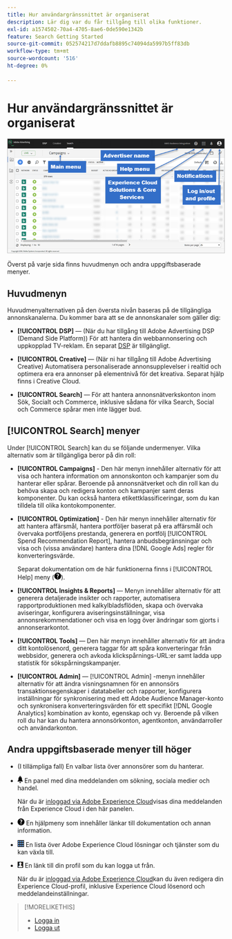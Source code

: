 ```yaml
---
title: Hur användargränssnittet är organiserat
description: Lär dig var du får tillgång till olika funktioner.
exl-id: a1574502-70a4-4705-8ae6-0de590e1342b
feature: Search Getting Started
source-git-commit: 052574217d7ddafb8895c74094da5997b5ff83db
workflow-type: tm+mt
source-wordcount: '516'
ht-degree: 0%

---
```


# Hur användargränssnittet är organiserat

![Användargränssnitt](/help/search-social-commerce/assets/ui.png "Användargränssnitt")

Överst på varje sida finns huvudmenyn och andra uppgiftsbaserade menyer.

## Huvudmenyn

Huvudmenyalternativen på den översta nivån baseras på de tillgängliga annonskanalerna. Du kommer bara att se de annonskanaler som gäller dig:

* **[!UICONTROL DSP]** — (När du har tillgång till Adobe Advertising DSP (Demand Side Platform)) För att hantera din webbannonsering och uppkopplad TV-reklam. En separat [DSP](https://experienceleague.adobe.com/docs/advertising/dsp/home.html) är tillgängligt.

* **[!UICONTROL Creative]** — (När ni har tillgång till Adobe Advertising Creative) Automatisera personaliserade annonsupplevelser i realtid och optimera era era annonser på elementnivå för det kreativa. Separat hjälp finns i Creative Cloud.

* **[!UICONTROL Search]** — För att hantera annonsnätverkskonton inom Sök, Socialt och Commerce, inklusive sådana för vilka Search, Social och Commerce spårar men inte lägger bud.

## [!UICONTROL Search] menyer

Under [!UICONTROL Search] kan du se följande undermenyer. Vilka alternativ som är tillgängliga beror på din roll:

* **[!UICONTROL Campaigns]** - Den här menyn innehåller alternativ för att visa och hantera information om annonskonton och kampanjer som du hanterar eller spårar. Beroende på annonsnätverket och din roll kan du behöva skapa och redigera konton och kampanjer samt deras komponenter. Du kan också hantera etikettklassificeringar, som du kan tilldela till olika kontokomponenter.

* **[!UICONTROL Optimization]** - Den här menyn innehåller alternativ för att hantera affärsmål, hantera portföljer baserat på era affärsmål och övervaka portföljens prestanda, generera en portfölj [!UICONTROL Spend Recommendation Report], hantera anbudsbegränsningar och visa och (vissa användare) hantera dina [!DNL Google Ads] regler för konverteringsvärde.

  Separat dokumentation om de här funktionerna finns i [!UICONTROL Help] meny (![Hjälp-menyn](/help/search-social-commerce/assets/help-main-menu.png "Hjälp-menyn")).

* **[!UICONTROL Insights & Reports]** — Menyn innehåller alternativ för att generera detaljerade insikter och rapporter, automatisera rapportproduktionen med kalkylbladsflöden, skapa och övervaka aviseringar, konfigurera aviseringsinställningar, visa annonsrekommendationer och visa en logg över ändringar som gjorts i annonserarkontot.

* **[!UICONTROL Tools]** — Den här menyn innehåller alternativ för att ändra ditt kontolösenord, generera taggar för att spåra konverteringar från webbsidor, generera och avkoda klickspårnings-URL:er samt ladda upp statistik för sökspårningskampanjer.

* **[!UICONTROL Admin]** — [!UICONTROL Admin] -menyn innehåller alternativ för att ändra visningsnamnen för en annonsörs transaktionsegenskaper i datatabeller och rapporter, konfigurera inställningar för synkronisering med ett Adobe Audience Manager-konto och synkronisera konverteringsvärden för ett specifikt [!DNL Google Analytics] kombination av konto, egenskap och vy. Beroende på vilken roll du har kan du hantera annonsörkonton, agentkonton, användarroller och användarkonton.

## Andra uppgiftsbaserade menyer till höger

* (I tillämpliga fall) En valbar lista över annonsörer som du hanterar.

* ![Aviseringsmeddelanden](/help/search-social-commerce/assets/notifications-panel.png "Varningsmeddelanden") En panel med dina meddelanden om sökning, sociala medier och handel.

  När du är [inloggad via Adobe Experience Cloud](log-in.md)visas dina meddelanden från Experience Cloud i den här panelen.

* ![Hjälp-menyn](/help/search-social-commerce/assets/help-main-menu.png "Hjälp-menyn") En hjälpmeny som innehåller länkar till dokumentation och annan information.

* ![Lösningsväljare](/help/search-social-commerce/assets/menu-icon.png "Lösningsväljare") En lista över Adobe Experience Cloud lösningar och tjänster som du kan växla till.

* ![Användarprofil](/help/search-social-commerce/assets/user-profile.png "Användarprofil") En länk till din profil som du kan logga ut från.

  När du är [inloggad via Adobe Experience Cloud](log-in.md)kan du även redigera din Experience Cloud-profil, inklusive Experience Cloud lösenord och meddelandeinställningar.

>[!MORELIKETHIS]
>
>* [Logga in](log-in.md)
>* [Logga ut](log-out.md)
